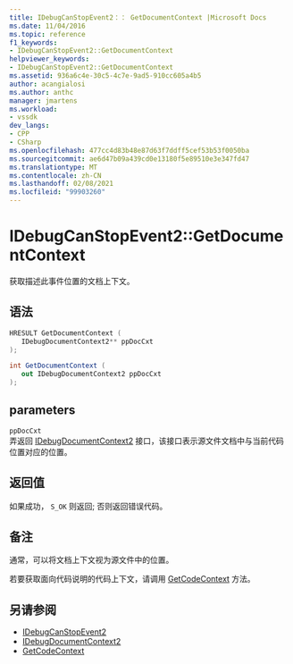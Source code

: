 ```yaml
---
title: IDebugCanStopEvent2：： GetDocumentContext |Microsoft Docs
ms.date: 11/04/2016
ms.topic: reference
f1_keywords:
- IDebugCanStopEvent2::GetDocumentContext
helpviewer_keywords:
- IDebugCanStopEvent2::GetDocumentContext
ms.assetid: 936a6c4e-30c5-4c7e-9ad5-910cc605a4b5
author: acangialosi
ms.author: anthc
manager: jmartens
ms.workload:
- vssdk
dev_langs:
- CPP
- CSharp
ms.openlocfilehash: 477cc4d83b48e87d63f7ddff5cef53b53f0050ba
ms.sourcegitcommit: ae6d47b09a439cd0e13180f5e89510e3e347fd47
ms.translationtype: MT
ms.contentlocale: zh-CN
ms.lasthandoff: 02/08/2021
ms.locfileid: "99903260"
---
```

# <a name="idebugcanstopevent2getdocumentcontext"></a>IDebugCanStopEvent2::GetDocumentContext
获取描述此事件位置的文档上下文。

## <a name="syntax"></a>语法

```cpp
HRESULT GetDocumentContext ( 
   IDebugDocumentContext2** ppDocCxt
);
```

```csharp
int GetDocumentContext ( 
   out IDebugDocumentContext2 ppDocCxt
);
```

## <a name="parameters"></a>parameters
`ppDocCxt`\
弄返回 [IDebugDocumentContext2](../../../extensibility/debugger/reference/idebugdocumentcontext2.md) 接口，该接口表示源文件文档中与当前代码位置对应的位置。

## <a name="return-value"></a>返回值
 如果成功， `S_OK` 则返回; 否则返回错误代码。

## <a name="remarks"></a>备注
 通常，可以将文档上下文视为源文件中的位置。

 若要获取面向代码说明的代码上下文，请调用 [GetCodeContext](../../../extensibility/debugger/reference/idebugcanstopevent2-getcodecontext.md) 方法。

## <a name="see-also"></a>另请参阅
- [IDebugCanStopEvent2](../../../extensibility/debugger/reference/idebugcanstopevent2.md)
- [IDebugDocumentContext2](../../../extensibility/debugger/reference/idebugdocumentcontext2.md)
- [GetCodeContext](../../../extensibility/debugger/reference/idebugcanstopevent2-getcodecontext.md)
